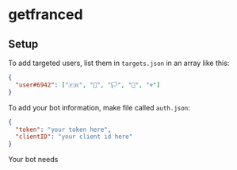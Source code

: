 # getfranced
## Setup
To add targeted users, list them in `targets.json` in an array like this:
```json
{
  "user#6942": ["🇫🇷", "🥖", "🏳️", "🥐", "⚜"]
}

```

To add your bot information, make file called `auth.json`:
```json
{
  "token": "your token here",
  "clientID": "your client id here"
}

```

Your bot needs 
